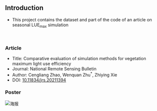 ## Introduction
* This project contains the dataset and part of the code of an article on seasonal LUE<sub>max</sub> simulation
<br>

### Article
* Title:  Comparative evaluation of simulation methods for vegetation maximum light use efficiency 
* Journal: National Remote Sensing Bulletin 
* Author: Cengliang Zhao, Wenquan Zhu<sup>*</sup>, Zhiying Xie
* DOI: [10.11834/jrs.20211394](http://www.ygxb.ac.cn/thesisDetails#10.11834/jrs.20211394&lang=en) 

### Poster
![海报](https://github.com/ZhaoCenLiang/Seasonal-LUEmax-simulation/blob/main/poster.png?raw=true)
